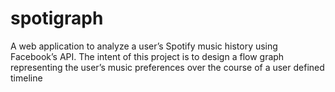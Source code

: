 spotigraph
==========

A web application to analyze a user’s Spotify music history using Facebook’s API. The intent of this project is to design a flow graph representing the user’s music preferences over the course of a user defined timeline
